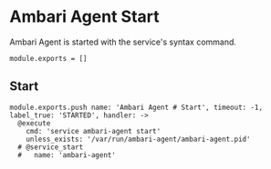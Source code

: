 
# Ambari Agent Start

Ambari Agent is started with the service's syntax command.

    module.exports = []

## Start

    module.exports.push name: 'Ambari Agent # Start', timeout: -1, label_true: 'STARTED', handler: ->
      @execute
        cmd: 'service ambari-agent start'
        unless_exists: '/var/run/ambari-agent/ambari-agent.pid'
      # @service_start
      #   name: 'ambari-agent'
